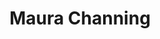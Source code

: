 ---
layout: detail
title: Maura Channing
first_name: Maura
last_name: Channing
twitter: https://twitter.com/cmykw_
assets:
  img: ./img/000-2.jpg
quote: |
  “#000”, or BLACK, is a collection of photos curated to express the cultural appreciation of the women owning their true self through.
# injectAllPosts: true
---